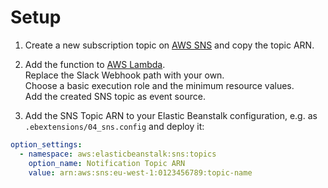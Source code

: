 # Setup

1. Create a new subscription topic on
   [AWS SNS](https://console.aws.amazon.com/sns) and copy the topic ARN.

2. Add the function to [AWS Lambda](https://aws.amazon.com/lambda/).  
   Replace the Slack Webhook path with your own.  
   Choose a basic execution role and the minimum resource values.  
   Add the created SNS topic as event source.

3. Add the SNS Topic ARN to your Elastic Beanstalk configuration,
   e.g. as `.ebextensions/04_sns.config` and deploy it:

```yml
option_settings:
  - namespace: aws:elasticbeanstalk:sns:topics
    option_name: Notification Topic ARN
    value: arn:aws:sns:eu-west-1:0123456789:topic-name
```
